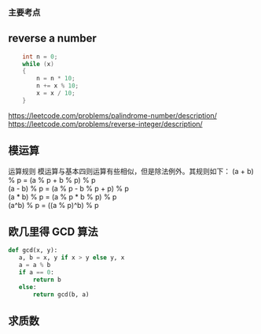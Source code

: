 ### 主要考点 ###
## reverse a number ##
```cpp
    int n = 0;
    while (x)
    {
        n = n * 10;
        n += x % 10;
        x = x / 10;
    }
```
https://leetcode.com/problems/palindrome-number/description/  
https://leetcode.com/problems/reverse-integer/description/

## 模运算 ##
运算规则
模运算与基本四则运算有些相似，但是除法例外。其规则如下：
(a + b) % p = (a % p + b % p) % p    
(a - b) % p = (a % p - b % p + p) % p    
(a * b) % p = (a % p * b % p) % p    
(a^b) % p = ((a % p)^b) % p  

## 欧几里得 GCD 算法 ##

```python
def gcd(x, y):
   a, b = x, y if x > y else y, x
   a = a % b
   if a == 0:
       return b
   else:
       return gcd(b, a)
```

## 求质数 ##

